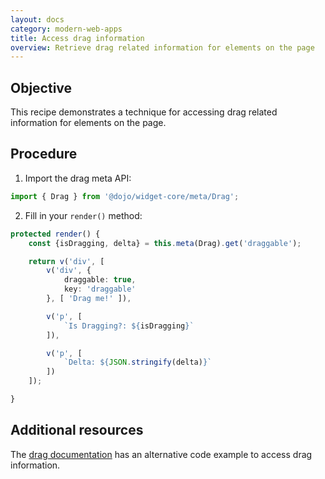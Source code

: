 ```yaml
---
layout: docs
category: modern-web-apps
title: Access drag information
overview: Retrieve drag related information for elements on the page
---
```


## Objective

This recipe demonstrates a technique for accessing drag related information for elements on the page.

## Procedure

1. Import the drag meta API:

```ts
import { Drag } from '@dojo/widget-core/meta/Drag';
```

2. Fill in your `render()` method:

```ts
protected render() {
    const {isDragging, delta} = this.meta(Drag).get('draggable');

    return v('div', [
        v('div', {
            draggable: true,
            key: 'draggable'
        }, [ 'Drag me!' ]),

        v('p', [
            `Is Dragging?: ${isDragging}`
        ]),

        v('p', [
            `Delta: ${JSON.stringify(delta)}`
        ])
    ]);

}
```

## Additional resources

The [drag documentation](https://github.com/dojo/widget-core#drag) has an alternative code example to access drag information.